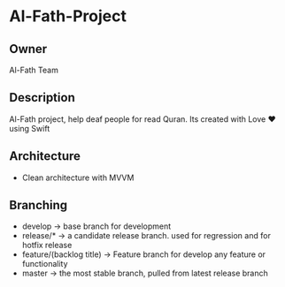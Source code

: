 # Al-Fath-Project

## Owner
Al-Fath Team

## Description
Al-Fath project, help deaf people for read Quran.
Its created with Love ❤️ using Swift

## Architecture
- Clean architecture with MVVM

## Branching
- develop -> base branch for development
- release/* -> a candidate release branch. used for regression and for hotfix release 
- feature/(backlog title) -> Feature branch for develop any feature or functionality
- master -> the most stable branch, pulled from latest release branch
